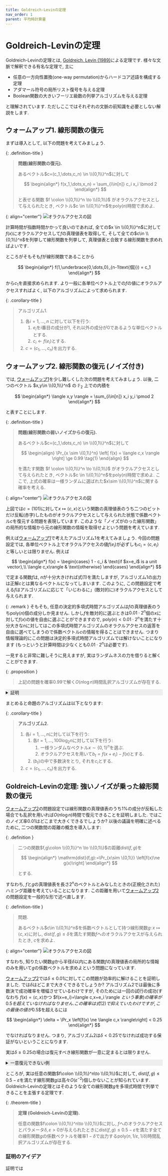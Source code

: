 ```yaml
---
title: Goldreich-Levinの定理
nav_order: 1
parent: 平均時計算量
---
```


# Goldreich-Levinの定理

Goldreich-Levinの定理とは, [Goldreich, Levin (1989)](https://dl.acm.org/doi/10.1145/73007.73010)による定理です.
様々な文脈で解釈できる有名な定理で, 主に
- 任意の一方向性置換(one-way permutation)からハードコア述語を構成する定理
- アダマール符号の局所リスト復号を与える定理
- Boolean関数の大きいフーリエ級数の列挙アルゴリズムを与える定理

と理解されています.
ただしここではそれぞれの文脈の前知識を必要としない解説をします.

## ウォームアップ1. 線形関数の復元

まずは導入として, 以下の問題を考えてみましょう.

{: .definition-title }
> **問題(線形関数の復元).**
>
> あるベクトル$c=(c_1,\dots,c_n) \in \\{0,1\\}^n$に対して
>
> $$
  \begin{align*}
    f(x_1,\dots,x_n) = \sum_{i\in[n]} c_i x_i \bmod 2
  \end{align*}
> $$
>
> と表せる関数 $f \colon \\{0,1\\}^n \to \\{0,1\\}$ がオラクルアクセスとして与えられたとき, ベクトル$c \in \\{0,1\\}^n$を$\mathrm{poly}(n)$時間で求めよ.

{: align="center"}
![オラクルアクセスの図]({{site.baseurl}}/docs/average_case_complexity/images/oracleaccess.drawio.svg)



計算時間が指数時間かかって良いのであれば, 全ての$x \in \\{0,1\\}^n$に対して$f(x)$にオラクルアクセスして$f$の真理値表を取得して, そして全ての$c\in \\{0,1\\}^n$を列挙して線形関数を列挙して, 真理値表と合致する線形関数を求めればよいです.

ところがそもそも$f$が線形関数であることから

$$
  \begin{align*}
    f(1,\underbrace{0,\dots,0}_{n-1\text{個}}) = c_1
  \end{align*}
$$

から$c_1$を直接求められます. より一般に各単位ベクトル上での$f$の値にオラクルアクセスすればよく, 以下のアルゴリズムによって求められます.

{: .corollary-title }
> アルゴリズム1.
>
> 1. 各$i=1,\dots,n$ に対して以下を行う:
>    1. $e_i$を$i$番目の成分が$1$, それ以外の成分が$0$であるような単位ベクトルとする.
>    2. $c_i \leftarrow f(e_i)$とする.
> 2. $c=(c_1,\dots,c_n)$を出力する.

## ウォームアップ2. 線形関数の復元 (ノイズ付き)

では, [ウォームアップ1](#ウォームアップ1-線形関数の復元)を少し難しくした次の問題を考えてみましょう.
以後, 二つのベクトル $x,y\in \\{0,1\\}^n$ の $\mathbb{F}_2$ 上での内積を

$$
  \begin{align*}
    \langle x,y \rangle = \sum_{i\in[n]} x_i y_i \pmod 2
  \end{align*}
$$

と表すことにします.

{: .definition-title }
> **問題(線形関数の弱いノイズからの復元).**
>
> あるベクトル$c=(c_1,\dots,c_n) \in \\{0,1\\}^n$に対して
>
> $$
  \begin{align}
    \Pr_{x \sim \{0,1\}^n} \left[ f(x) = \langle c,x \rangle \right] \ge 0.99 \tag{1}
  \end{align}
> $$
>
> を満たす関数 $f \colon \\{0,1\\}^n \to \\{0,1\\}$ がオラクルアクセスとして与えられたとき, ベクトル$c \in \\{0,1\\}^n$を$\mathrm{poly}(n)$時間で求めよ. ここで, 上式の確率は一様ランダムに選ばれた$x\sim \\{0,1\\}^n$に関する確率を考える.

{: align="center"}
![オラクルアクセスの図]({{site.baseurl}}/docs/average_case_complexity/images/oracleaccess2.drawio.svg)

上図では$c=(101)$に対して$x\mapsto \langle c,x\rangle$という関数の真理値表のうち二つのビットだけ反転(赤字)したものがオラクルアクセスとして与えられた状態で係数ベクトル$c$を復元する問題を表現しています.
このような「ノイズがのった線形関数」の局所的な情報から元の線形関数の情報を取得せよという問題を考えています.

例えば[ウォームアップ1](#ウォームアップ1-線形関数の復元)で考えたアルゴリズム1を考えてみましょう.
今回の問題設定では, 各単位ベクトル上でオラクルアクセスの値$f(e_i)$が必ずしも$c_i=\langle c,e_i \rangle$と等しいとは限りません.
例えば

$$
  \begin{align*}
    f(x) = \begin{cases}
      1 - c_i	& \text{if $x=e_i$ is a unit vector},\\
      \langle c,x\rangle & \text{otherwise}
    \end{cases}
  \end{align*}
$$

で定まる関数$f$は, $n$が十分大きければ式(1)を満たしますが, アルゴリズム1の出力は正解$c$とは異なるベクトルになってしまいます.
このように, この問題設定で考える$f$はアルゴリズムに応じて「いじわるに」(敵対的に)オラクルアクセスとして与えられます.

{: .remark }
そもそも, 任意の決定的多項式時間アルゴリズムは$f$の真理値表のうち$\mathrm{poly}(n)$個の成分しか見ません. しかし$f$を敵対的に選ぶときは$0.01\cdot 2^n$個の$x$に対して$f(x)$の値を自由に選ぶことができますので, $\mathrm{poly}(n) < 0.01\cdot 2^n$を満たす十分大きな$n$に対してはこの多項式時間アルゴリズムのオラクルアクセスの返答を自由に選べてしまうので係数ベクトル$c$の情報を得ることはできません.
つまり情報理論的にこの問題は決定的多項式時間アルゴリズムでは解けないことになります (もっというと計算時間は少なくとも$0.01\cdot 2^n$は必要です).

一見すると非常に難しそうに見えますが, 実はランダムネスの力を借りると解くことができます.

{: .proposition }
> 上記の問題を確率$0.99$で解く$O(n\log n)$時間乱択アルゴリズムが存在する.

<details markdown="1" style="background-color: #eee;">
<summary style="display: list-item">証明</summary>
  
任意の単位ベクトルを$e_i$とと$x\in \{0,1\}^n$に対して

$$
  \begin{align*}
    \langle c, e_i \rangle = \langle c, x+e_i \rangle - \langle c,x \rangle
  \end{align*}
$$

が成り立つので, 何らかの$x$に対して$\langle c,x+e_i \rangle$と$\langle c,x \rangle$の値が求められれば$f(e_i)$を計算することができます (ここでベクトルの加算は$\mathbb{F}_2$上で考えます).
そこで$x\in \{0,1\}^n$を一様ランダムに選んだとき, $x+e_i \in \{0,1\}^n$もまた一様ランダムなベクトルとなるので, 任意の固定した$i\in[n]$に対して

$$
  \begin{align*}
    &\Pr_{x\sim\{0,1\}^n} \left[ f(x) = \langle c,x \rangle \text{ and } f(x+e_i) = \langle c,x+e_i \rangle \right] \\
    &\ge 1 - \Pr_x \left[ f(x) \ne \langle c,x \rangle \right]  - \Pr_x \left[f(x + e_i) \ne \langle c,x+e_i \rangle \right] \\
    &\ge 0.98 \tag{2}
  \end{align*}
$$

となります. このことから, 一様ランダムな$x\sim \{0,1\}^n$に対して確率$0.98$で$c_i = \langle c,e_i \rangle = f(x+e_i) - f(x)$を満たします.
この操作を$O(\log n)$回繰り返して多数決をとれば確率$\ge 1-\frac{1}{100n}$で$c_i$が得られるので, 全ての$i \in [n]$に対して同様の操作を行えば, $i$に関するunion boundから確率$0.99$で$c=(c_1,\dots,c_n)$を得られます.

$\square$

</details>

まとめると命題のアルゴリズムは以下となります:

{: .corollary-title }
> **アルゴリズム2.**
>
> 1. 各$i=1,\dots,n$に対して以下を行う:
>    1. 各$t=1,\dots,100\log_2 n$に対して以下を行う:
>       1. 一様ランダムなベクトル$x \sim \{0,1\}^n$を選ぶ.
>       2. オラクルアクセスを用いて$b_t = f(x+e_i) - f(x)$とする.
>    2. $(b_t)$の中で多数決をとり, それを$c_i$とする.
> 2. $c=(c_1,\dots,c_n)$を出力する.



## Goldreich-Levinの定理: 強いノイズが乗った線形関数の復元

[ウォームアップ2](#ウォームアップ2-線形関数の復元-ノイズ付き)の問題設定では線形関数の真理値表のうち1%の成分が反転した場合でも乱択を用いれば$O(n\log n)$時間で復元できることを証明しました.
ではこのノイズ率$0.01$はどこまで大きくできるでしょうか?
以後の議論を明確に述べるために, 二つの関数間の距離の概念を導入します:

{: .definition }
> 二つの関数$f,g\colon \\{0,1\\}^n \to \\{0,1\\}$の距離$\mathrm{dist}(f,g)$を
>
> $$
  \begin{align*}
    \mathrm{dist}(f,g):=\Pr_{x\sim \{0,1\}} \left[f(x)\ne g(x)\right]
  \end{align*}
> $$
>
> とする.

すなわち, $f$と$g$の真理値表を長さ$2^n$のベクトルとみなしたときの(正規化された)ハミング距離を考えていることになります.
この距離を用いて[ウォームアップ2](#ウォームアップ2-線形関数の復元-ノイズ付き)の問題設定を一般的な形で述べ直します.

{: .definition-title }
> 問題.
>
> あるベクトル$c\in \\{0,1\\}^n$を係数ベクトルとして持つ線形関数$g\colon x\mapsto \langle c,x\rangle$に対し, $\mathrm{dist}(f,g)\le \delta$を満たす関数$f$へのオラクルアクセスが与えられたとき, $c$を求めよ.

{: align="center"}
![オラクルアクセスの図]({{site.baseurl}}/docs/average_case_complexity/images/GLproblem.drawio.svg)

すなわち, 知りたい関数$g$から半径$\delta$以内にある関数$f$の真理値表の局所的な情報のみを用いて$g$の係数ベクトルを求めよという問題になっています.

[ウォームアップ2](#ウォームアップ2-線形関数の復元-ノイズ付き)では$\delta\le 0.01$に対してこの問題が効率的に解けることを証明しました. では$\delta$はどこまで大きくできるでしょうか?
アルゴリズム2では最後に多数決で成功確率を増幅させているわけですが, そのためには一回の試行の成功(すなわち $f(x)=\langle c,x\rangle$かつ $f(x+e_i)=\langle c,x+e_i \rangle $という事象)の確率が$0.5$を超えていなければなりません.
この確率は式(2)で抑えていたわけですが, この最後の値が$0.5$を超えるには

$$
  \begin{align*}
    \delta = \Pr_x \left[f(x) \ne \langle c,x \rangle\right] < 0.25
  \end{align*}
$$

でなければなりません. つまり, アルゴリズム2は$\delta < 0.25$でなければ成功する保証がないということになります.


実は$\delta \ge 0.25$の場合は復元すべき線形関数が一意に定まるとは限りません.

<details markdown="1" style="background-color: #eee;">
<summary style="display: list-item">一意復元できない例</summary>
  
例えば$\delta=0.25$とし, $c_1=(0,\dots,0),c_2=(1,0,\dots,0)$として二つの線形関数

$$
  \begin{align*}
    g_1 \colon x &\mapsto \langle c_1, x \rangle = 0, \\
    g_2 \colon x &\mapsto \langle c_2, x \rangle = x_1
  \end{align*}
$$

を考えてみましょう. 最初の線形関数$g_1$は恒等的に$0$を出力する定数関数ですので, 

$$
  \begin{align*}
    g' \colon x \mapsto x_1\cdot x_2
  \end{align*}
$$

という関数を考えると$\mathrm{dist}(g_1,g')\le 0.25$を満たします.
この関数$g'$は$g'(x)=1 \iff x_1=x_2=1$ですので
- $x_1 = 0$のとき, $g_2(x)=g'(x)=0$
- $x_1 = 1$のとき, $g_2(x)=1$, $g'(x)=x_2$

より

$$
  \begin{align*}
    \mathrm{dist}(g_2,g')=\Pr_x [g_2(x) \ne g'(x)] = \Pr_x[x_1=1\text{ and }x_2=0] = 0.25
  \end{align*}
$$

です.
つまり$g'$は$g_1,g_2$どちらからも距離$0.25$だけ離れている関数となっているため,
アルゴリズムが$g'$をオラクルアクセスとして与えられたとき, $g_1$と$g_2$はどちらも正解の条件に当てはまってしまうのです.

{: align="center"}
![半径0.25のボールが重なる図]({{site.baseurl}}/docs/average_case_complexity/images/nonunique.drawio.svg)

</details>

ところが, 実は任意の関数$f\colon \\{0,1\\}^n\to \\{0,1\\}$に対して, $\mathrm{dist}(f,g)\le 0.5-\varepsilon$を満たす線形関数$g$は高々$O(\varepsilon^{-2})$個しかないことが知られています.
Goldreich-Levinの定理とはそのような全ての線形関数$g$を多項式時間で列挙できることを主張する定理です.

{: .theorem-title }
> **定理 (Goldreich-Levinの定理).**
>
> 任意の関数$f\colon \\{0,1\\}^n\to \\{0,1\\}$に対し, $f$へのオラクルアクセスとパラメータ$\delta,\varepsilon>0$が与えられたときに$\mathrm{dist}(f,g)\le 0.5 - \varepsilon$を満たす全ての線形関数$g$の係数ベクトルを確率$1-\delta$で出力する$\mathrm{poly}(n,1/\varepsilon,1/\delta)$時間乱択アルゴリズムが存在する.

### 証明のアイデア

証明では




